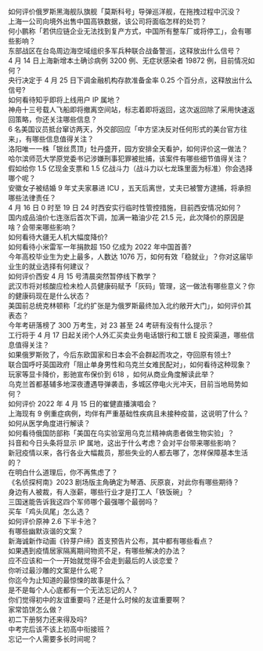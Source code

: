 如何评价俄罗斯黑海舰队旗舰「莫斯科号」导弹巡洋舰，在拖拽过程中沉没？  
上海一公司向境外出售中国高铁数据，该公司将面临怎样的处罚？  
何小鹏称「若供应链企业无法找到复产方式，中国所有整车厂或将停工」，会有哪些影响？  
东部战区在台岛周边海空域组织多军兵种联合战备警巡，这释放出什么信号？  
4 月 14 日上海新增本土确诊病例 3200 例、无症状感染者 19872 例，目前情况如何？  
央行决定于 4 月 25 日下调金融机构存款准备金率 0.25 个百分点，这释放出什么信号?  
如何看待知乎即将上线用户 IP 属地？  
神舟十三号载人飞船即将撤离空间站，标志着即将返回，这次返回除了采用快速返回策略，你还关注哪些信息？  
6 名美国议员抵台窜访两天，外交部回应「中方坚决反对任何形式的美台官方往来」，有哪些信息值得关注？  
洛阳唯一一株「银丝贯顶」牡丹盛开，园方安排全天看护，如何评价这一做法？  
哈尔滨师范大学原党委书记涉嫌刑事犯罪被批捕，该案件有哪些细节值得关注？  
假如给你 1.5 亿现金支票和 1.5 亿战斗力（战斗力以七龙珠里面为标准）你会选择哪个呢？  
安徽女子被结婚 9 年丈夫家暴进 ICU ，五天后离世，丈夫已被警方逮捕，将承担哪些法律责任？  
4 月 16 日 0 时至 19 日 24 时西安实行临时性管控措施，目前西安情况如何？  
国内成品油价七连涨后首次下调，加满一箱油少花 21.5 元，此次降价的原因是啥？会带来哪些影响？  
如何看待大疆无人机大幅度降价?  
如何看待小米雷军一年捐款超 150 亿成为 2022 年中国首善?  
今年高校毕业生为史上最多，人数达 1076 万，如何有效「稳就业」？你对这届毕业生的就业选择有何建议？  
如何评价西安 4 月 15 号清晨突然暂停线下教学？  
武汉市将对核酸应检未检人员健康码赋予「灰码」管理，这一做法有哪些意义？你的健康码现在是什么状态？  
美国前总统克林顿称「北约扩张是为俄罗斯最终加入北约敞开大门」，如何评价其表态？  
今年考研落榜了 300 万考生，对 23 甚至 24 考研有没有什么提示？  
工行将于 4 月 17 日起关闭个人外汇买卖业务电话银行和工银 E 投资渠道，哪些信息值得关注？  
如果俄罗斯败了，今后东欧国家和日本会不会群起而攻之，夺回原有领土?  
联合国呼吁英国政府「阻止单身男性和乌克兰女难民配对」，如何看待这种现象？  
玩家等显卡降价，影驰宣布保价到 618 ，如何从商业角度解读此举？  
乌克兰首都基辅多地深夜遭遇导弹袭击，多城区停电火光冲天，目前当地局势如何？  
如何评价 2022 年 4 月 15 日的崔健直播演唱会？  
上海现有 9 例重症病例，均伴有严重基础性疾病且未接种疫苗，这说明了什么？如何从医学角度进行解读？  
如何看待俄国防部称「美国在乌实验室用乌克兰精神病患者做生物实验」？  
抖音和今日头条将显示 IP 属地，这出于什么考虑？会对平台带来哪些影响？  
新冠疫情以来，各行各业大幅裁员，那些失业的人都去哪了，怎样保障基本生活的？  
在明白什么道理后，你不再焦虑了？  
《名侦探柯南》2023 剧场版主角确定为琴酒、灰原哀，对此你有哪些期待？  
身边有人被裁，有人涨薪，哪些行业才是打工人「铁饭碗」？  
三国迷能告诉我这四个军师哪个最强哪个最弱吗？  
买车「鸡头凤尾」怎么选？  
如何评价原神 2.6 下半卡池？  
有哪些幽默诙谐的文案？  
新海诚新作动画《铃芽户缔》首支预告片公布，其中都有哪些看点？  
如果遇到疫情居家隔离期间物资不足，有哪些解决的办法？  
应不应该和一个一开始就觉得不会走到最后的人谈恋爱？  
你听过最沙雕的文案是什么呢？  
你迄今为止知道的最惊悚的故事是什么？  
是不是每个人心底都有一个无法忘记的人？  
你们觉得初中的友谊重要吗？还是什么时候的友谊重要啊？  
家常馅饼怎么做？  
初二下册努力还来得及吗?  
中考完后该不该上初高中衔接班？  
忘记一个人需要多长时间呢？  

